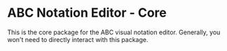 # ABC Notation Editor - Core

This is the core package for the ABC visual notation editor. Generally, you won't need to directly interact with this package.
